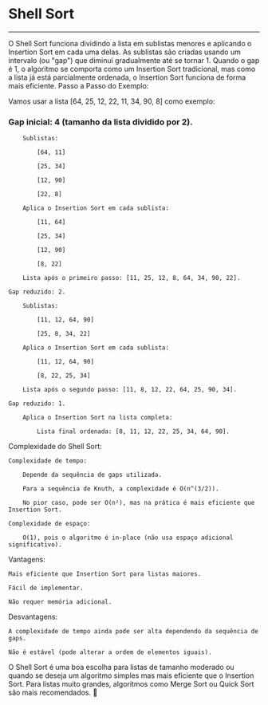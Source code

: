 # Shell Sort
***
O Shell Sort funciona dividindo a lista em sublistas menores e aplicando o Insertion Sort em cada uma delas.
As sublistas são criadas usando um intervalo (ou "gap") que diminui gradualmente até se tornar 1.
Quando o gap é 1, o algoritmo se comporta como um Insertion Sort tradicional,
mas como a lista já está parcialmente ordenada, o Insertion Sort funciona de forma mais eficiente.
Passo a Passo do Exemplo:

Vamos usar a lista [64, 25, 12, 22, 11, 34, 90, 8] como exemplo:

 ### Gap inicial: 4 (tamanho da lista dividido por 2).

        Sublistas:

            [64, 11]

            [25, 34]

            [12, 90]

            [22, 8]

        Aplica o Insertion Sort em cada sublista:

            [11, 64]

            [25, 34]

            [12, 90]

            [8, 22]

        Lista após o primeiro passo: [11, 25, 12, 8, 64, 34, 90, 22].

    Gap reduzido: 2.

        Sublistas:

            [11, 12, 64, 90]

            [25, 8, 34, 22]

        Aplica o Insertion Sort em cada sublista:

            [11, 12, 64, 90]

            [8, 22, 25, 34]

        Lista após o segundo passo: [11, 8, 12, 22, 64, 25, 90, 34].

    Gap reduzido: 1.

        Aplica o Insertion Sort na lista completa:

            Lista final ordenada: [8, 11, 12, 22, 25, 34, 64, 90].

Complexidade do Shell Sort:

    Complexidade de tempo:

        Depende da sequência de gaps utilizada.

        Para a sequência de Knuth, a complexidade é O(n^(3/2)).

        No pior caso, pode ser O(n²), mas na prática é mais eficiente que Insertion Sort.

    Complexidade de espaço:

        O(1), pois o algoritmo é in-place (não usa espaço adicional significativo).

Vantagens:

    Mais eficiente que Insertion Sort para listas maiores.

    Fácil de implementar.

    Não requer memória adicional.

Desvantagens:

    A complexidade de tempo ainda pode ser alta dependendo da sequência de gaps.

    Não é estável (pode alterar a ordem de elementos iguais).

O Shell Sort é uma boa escolha para listas de tamanho moderado ou quando se deseja um algoritmo simples mas mais eficiente que o Insertion Sort. Para listas muito grandes, algoritmos como Merge Sort ou Quick Sort são mais recomendados. 🚀
